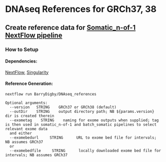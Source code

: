 # DNAseq References for GRCh37, 38
## Create reference data for [Somatic_n-of-1 NextFlow pipeline](https://github.com/brucemoran/somatic_n-of-1)
### How to Setup
#### Dependencies:
[NextFlow](https://www.nextflow.io/index.html#GetStarted), [Singularity](https://sylabs.io/guides/3.0/user-guide/installation.html#)
#### Reference Generation:
```
nextflow run BarryDigby/DNAseq_references
```
```
Optional arguments:
  --version   STRING    GRCh37 or GRCh38 (default)
  --outDir    STRING    output directory path; NB ${params.version} dir is created therein
  --exometag    STRING    naming for exome outputs when supplied; tag is then used in somatic_n-of-1 and batch_somatic pipelines to select relevant exome data
  and either
  --exomebedurl     STRING      URL to exome bed file for intervals; NB assumes GRCh37
  or
  --exomebedfile     STRING      locally downloaded exome bed file for intervals; NB assumes GRCh37
```
